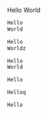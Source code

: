 Hello
World

```markdown lintguard: ./EXAMPLE.md#L1-L2
Hello
World
```

```markdown lintguard: ./EXAMPLE.md#L1-L2
Hello
Worldz
```

```markdown lintguard: ./EXAMPLE.md#L1-L2
Hello
World

```

```markdown lintguard: ./EXAMPLE.md#L1
Hello
```

```markdown lintguard: ./EXAMPLE.md#L1
Helloq
```

```
Hello
```